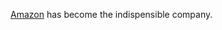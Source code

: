 <a href="https://blog.aboutamazon.com/company-news/amazons-actions-to-help-employees-communities-and-customers-affected-by-covid-19/">Amazon</a> has become the indispensible company.
